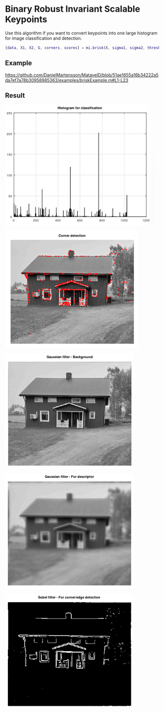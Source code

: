 # Binary Robust Invariant Scalable Keypoints
Use this algorithm if you want to convert keypoints into one large histogram for image classification and detection.

```matlab
[data, X1, X2, G, corners, scores] = mi.brisk(X, sigma1, sigma2, threshold_sobel, threshold_fast, fast_method);
```

## Example

https://github.com/DanielMartensson/MataveID/blob/51ae1655a16b34222a5da7ef7a78b30958985363/examples/briskExample.m#L1-L23

## Result
![BRISK Result_Histogram](../pictures/BRISK_Result_Histogram.png)

![BRISK_Result_Corner_Detection](../pictures/BRISK_Result_Corner_Detection.png)

![BRISK_Result_Background](../pictures/BRISK_Result_Background.png)

![BRISK_Result_Descriptor_Filtering](../pictures/BRISK_Result_Descriptor_Filtering.png)

![BRISK_Result_Sobel](../pictures/BRISK_Result_Sobel.png)
